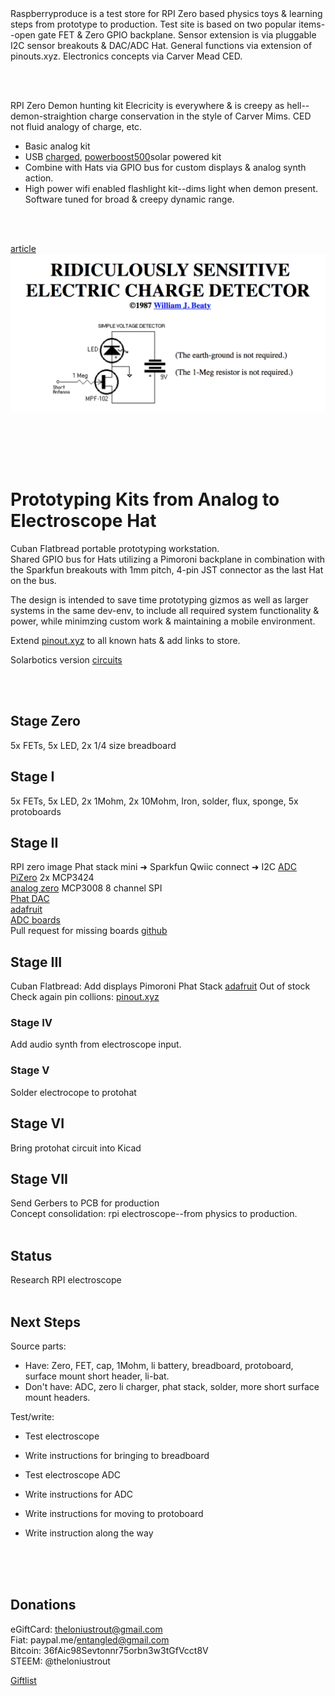


<br><br>
Raspberryproduce is a test store for RPI Zero based physics toys & learning steps from prototype to production. Test site is based on two popular items--open gate FET & Zero GPIO backplane. Sensor extension is via pluggable I2C sensor breakouts & DAC/ADC Hat. General functions via extension of pinouts.xyz. Electronics concepts via Carver Mead CED.


<br><br>


RPI Zero Demon hunting kit
Elecricity is everywhere & is creepy as hell--demon-straightion charge conservation in the style of Carver Mims.
   CED not fluid analogy of charge, etc.

* Basic analog kit
* USB [charged](https://github.com/NeonHorizon/lipopi), [powerboost500](https://www.adafruit.com/product/1944)solar powered kit
* Combine with Hats via GPIO bus for custom displays & analog synth action.
* High power wifi enabled flashlight kit--dims light when demon present. Software tuned for broad & creepy dynamic range.



<br><br>

[article](http://amasci.com/emotor/chargdet.html)
![Alt text](png/beatytitle.png)


<br><br>
<br><br>

# Prototyping Kits from Analog to Electroscope Hat
Cuban Flatbread portable prototyping workstation.<br />
Shared GPIO bus for Hats utilizing a Pimoroni backplane in combination with the Sparkfun breakouts with 1mm pitch, 4-pin JST connector as the last Hat on the bus. <br />

The design is intended to save time prototyping gizmos as well as larger systems in the same dev-env, to include all required system functionality & power, while minimzing custom work & maintaining a mobile environment. <br />

Extend [pinout.xyz](pinout.xyz) to all known hats & add links to store.<br />


Solarbotics version [circuits](http://solarbotics.net/library/circuits/sensors_field.html)

<br><br>


## Stage Zero
5x FETs, 5x LED, 2x 1/4 size breadboard
## Stage I
5x FETs, 5x LED, 2x 1Mohm, 2x 10Mohm, Iron, solder, flux, sponge, 5x protoboards
## Stage II
RPI zero image
Phat stack mini ➜ Sparkfun Qwiic connect ➜ I2C [ADC PiZero](https://thepihut.com/products/adc-pizero)  2x MCP3424<br />
[analog zero](https://pinout.xyz/pinout/analog_zero)  MCP3008    8 channel SPI<br />
[Phat DAC](https://www.digikey.com/product-detail/en/pimoroni-ltd/PIM138/1778-1054-ND/6928267&?gclid=EAIaIQobChMIk8rPu-_Q2QIVBQ5pCh3xIAn7EAQYAyABEgLNyfD_BwE)<br />
[adafruit](https://learn.adafruit.com/raspberry-pi-analog-to-digital-converters/overview)<br />
[ADC boards](https://pinout.xyz/boards#type=ADC)<br />
Pull request for missing boards [github](https://github.com/gadgetoid/Pinout.xyz)<br />
## Stage III
Cuban Flatbread: Add displays
Pimoroni Phat Stack [adafruit](https://www.adafruit.com/product/3742) Out of stock<br />
Check again pin collions: [pinout.xyz](https://pinout.xyz/phatstack)
### Stage IV 
Add audio synth from electroscope input.
### Stage V 
Solder electrocope to protohat
## Stage VI
Bring protohat circuit into Kicad
## Stage VII
Send Gerbers to PCB for production<br />
Concept consolidation: rpi electroscope--from physics to production.
<br><br>
## Status
Research RPI electroscope
<br><br>

## Next Steps
Source parts: 

* Have: Zero, FET, cap, 1Mohm, li battery, breadboard, protoboard, surface mount short header, li-bat.
* Don't have: ADC, zero li charger, phat stack, solder, more short surface mount headers.

Test/write:
* Test electroscope
* Write instructions for bringing to breadboard
* Test electroscope ADC
* Write instructions for ADC

* Write instructions for moving to protoboard
* Write instruction along the way
<br><br>


<br><br>
## Donations
eGiftCard:  theloniustrout@gmail.com<br />
Fiat:       paypal.me/entangled@gmail.com<br />
Bitcoin:    36fAic98Sevtonnr75orbn3w3tGfVcct8V<br />
STEEM:      @theloniustrout<br />


[Giftlist](doc/giftlist)

